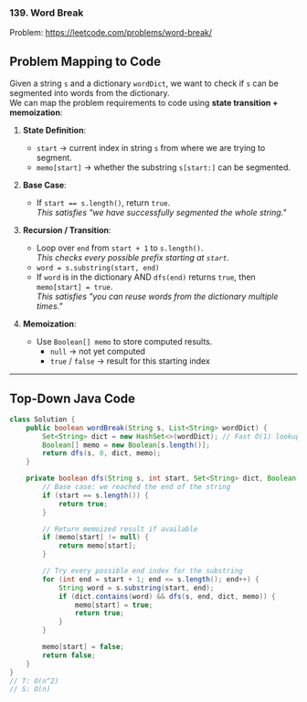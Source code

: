### 139. Word Break
Problem: https://leetcode.com/problems/word-break/

## Problem Mapping to Code

Given a string `s` and a dictionary `wordDict`, we want to check if `s` can be segmented into words from the dictionary.  
We can map the problem requirements to code using **state transition + memoization**:

1. **State Definition**:
    - `start` → current index in string `s` from where we are trying to segment.
    - `memo[start]` → whether the substring `s[start:]` can be segmented.

2. **Base Case**:
    - If `start == s.length()`, return `true`.  
      _This satisfies "we have successfully segmented the whole string."_

3. **Recursion / Transition**:
    - Loop over `end` from `start + 1` to `s.length()`.  
      _This checks every possible prefix starting at `start`._
    - `word = s.substring(start, end)`
    - If `word` is in the dictionary AND `dfs(end)` returns `true`, then `memo[start] = true`.  
      _This satisfies "you can reuse words from the dictionary multiple times."_

4. **Memoization**:
    - Use `Boolean[] memo` to store computed results.
        - `null` → not yet computed
        - `true` / `false` → result for this starting index

---

## Top-Down Java Code

```java
class Solution {
    public boolean wordBreak(String s, List<String> wordDict) {
        Set<String> dict = new HashSet<>(wordDict); // Fast O(1) lookups
        Boolean[] memo = new Boolean[s.length()];
        return dfs(s, 0, dict, memo);
    }

    private boolean dfs(String s, int start, Set<String> dict, Boolean[] memo) {
        // Base case: we reached the end of the string
        if (start == s.length()) {
            return true;
        }

        // Return memoized result if available
        if (memo[start] != null) {
            return memo[start];
        }

        // Try every possible end index for the substring
        for (int end = start + 1; end <= s.length(); end++) {
            String word = s.substring(start, end);
            if (dict.contains(word) && dfs(s, end, dict, memo)) {
                memo[start] = true;
                return true;
            }
        }

        memo[start] = false;
        return false;
    }
}
// T: O(n^2)
// S: O(n)
```
